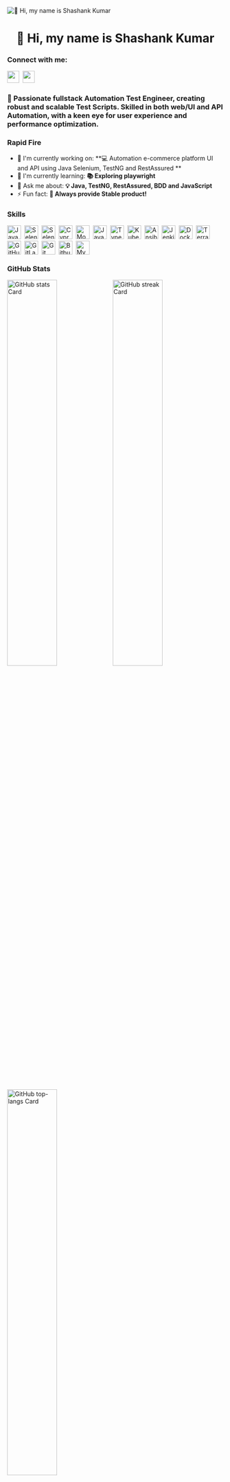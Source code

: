 ![👋 Hi, my name is Shashank Kumar](https://user-images.githubusercontent.com/10498744/210012254-234538ff-d198-48aa-8964-37e6fd45d227.gif)

<div id="toc">
  <ul align="center" style="list-style: none">
    <summary>
      <h1>
        👋 Hi, my name is Shashank Kumar
      </h1>
    </summary>
  </ul>
</div>

**<h3 align="left">Connect with me:</h3>** 
<p align="left"><a href="https://github.com/Shankymoti" target="_blank"><img src="https://img.shields.io/badge/GitHub-100000?style=for-the-badge&logo=github&logoColor=white" height="28" style="margin-right: 4px"></a> <a href="https://www.litnkedin.com/in/" target="_blank"><img src="https://img.shields.io/badge/LinkedIn-0077B5?style=for-the-badge&logo=linkedin&logoColor=white" height="28" style="margin-right: 4px"></a></p>

 **<h3 align="left">🚀 Passionate fullstack Automation Test Engineer, creating robust and scalable Test Scripts. Skilled in both web/UI and API Automation, with a keen eye for user experience and performance optimization.</h3>**

**<h3 align="left">Rapid Fire</h3>**

- 💼 I'm currently working on: **💻  Automation e-commerce platform UI and API using Java Selenium, TestNG and RestAssured  **
- 🌱 I'm currently learning: **📚 Exploring playwright**
- 💬 Ask me about: **💡 Java, TestNG, RestAssured, BDD and JavaScript**
- ⚡ Fun fact: **🎢 Always provide Stable product!**

 **<h3 align="left">Skills</h3>**

<div style="display: flex; flex-wrap: wrap; gap: 4px; justify-content: left;"><img src="https://cdn.jsdelivr.net/gh/devicons/devicon@latest/icons/java/java-original-wordmark.svg" height="32" alt="Java" style="margin-right: 4px"> <img src="https://cdn.jsdelivr.net/gh/devicons/devicon/icons/selenium/selenium-original.svg" height="32" alt="Selenium" style="margin-right: 4px"> <img src="https://cdn.simpleicons.org/selenium/43B02A" height="32" alt="Selenium" style="margin-right: 4px"> <img src="https://cdn.simpleicons.org/cypress/4B7BE6" height="32" alt="Cypress" style="margin-right: 4px"> <img src="https://cdn.simpleicons.org/mocha/8D6748" height="32" alt="Mocha" style="margin-right: 4px"> <img src="https://cdn.simpleicons.org/javascript/F7DF1E" height="32" alt="JavaScript" style="margin-right: 4px"> <img src="https://cdn.simpleicons.org/typescript/3178C6" height="32" alt="TypeScript" style="margin-right: 4px"> <img src="https://cdn.simpleicons.org/kubernetes/326CE5" height="32" alt="Kubernetes" style="margin-right: 4px"> <img src="https://cdn.simpleicons.org/ansible/EE5000" height="32" alt="Ansible" style="margin-right: 4px"> <img src="https://cdn.simpleicons.org/jenkins/D24939" height="32" alt="Jenkins" style="margin-right: 4px"> <img src="https://cdn.simpleicons.org/docker/2496ED" height="32" alt="Docker" style="margin-right: 4px"> <img src="https://cdn.simpleicons.org/terraform/623CE4" height="32" alt="Terraform" style="margin-right: 4px"> <img src="https://cdn.simpleicons.org/github/181717" height="32" alt="GitHub" style="margin-right: 4px"> <img src="https://cdn.simpleicons.org/gitlab/FC6D26" height="32" alt="GitLab" style="margin-right: 4px"> <img src="https://cdn.simpleicons.org/git/F1502F" height="32" alt="Git" style="margin-right: 4px"> <img src="https://cdn.simpleicons.org/bitbucket/0052CC" height="32" alt="Bitbucket" style="margin-right: 4px"> <img src="https://cdn.simpleicons.org/mysql/4479A1" height="32" alt="MySQL" style="margin-right: 4px"></div>

 **<h3 align="left">GitHub Stats</h3>**

<p align="left">
  <img width="48%" src="https://github-readme-stats.vercel.app/api?username=Shankymoti&theme=react&hide_title=false&hide_rank=false&show_icons=false&include_all_commits=false&count_private=true&line_height=23" alt="GitHub stats Card" />
  <img width="48%" src="https://streak-stats.demolab.com/?user=Shankymoti&theme=react&hide_border=false&date_format=M+j%5B%2C+Y%5D&mode=daily&hide_total_contributions=false&hide_current_streak=false&hide_longest_streak=false&card_height=200" alt="GitHub streak Card" />
</p>

<p align="left">
  <img width="48%" src="https://github-readme-stats.vercel.app/api/top-langs?username=Shankymoti&theme=react&hide_title=false&layout=compact&langs_count=6&hide_progress=false&card_width=400" alt="GitHub top-langs Card" />
</p>

